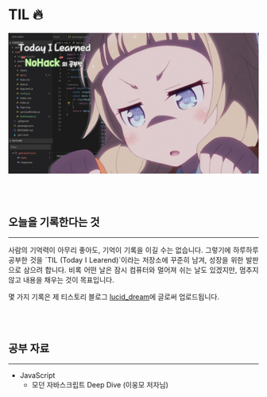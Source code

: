 # TIL 🔥

![Today I Learned](images/intro.jpg)

<br><br>

## 오늘을 기록한다는 것

---

<p style="text-align:justify">
사람의 기억력이 아무리 좋아도, 기억이 기록을 이길 수는 없습니다. 그렇기에 하루하루 공부한 것을 `TIL (Today I Learend)`이라는 저장소에 꾸준히 남겨, 성장을 위한 발판으로 삼으려 합니다. 비록 어떤 날은 잠시 컴퓨터와 멀어져 쉬는 날도 있겠지만, 멈추지 않고 내용을 채우는 것이 목표입니다.

<br>

몇 가지 기록은 제 티스토리 블로그 [lucid_dream](https://nohack.tistory.com)에 글로써 업로드됩니다.

</p>

<br><br>

## 공부 자료

---

- JavaScript
  - 모던 자바스크립트 Deep Dive (이웅모 저자님)

